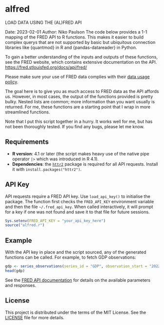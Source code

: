 # alfred
LOAD DATA USING THE (AL)FRED API

Date: 2023-02-01
Author: Niko Paulson
The code below provides a 1-1 mapping of the FRED API to R functions. This 
makes it easier to build complex querys that are not supported by basic but
ubiquitous connection libraries like {quantmod} in R and {pandas-datareader} 
in Python. 

To gain a better understanding of the inputs and outputs of these functions,
see the FRED website, which contains extensive documentation on the API. 
https://fred.stlouisfed.org/docs/api/fred/

Please make sure your use of FRED data complies with their
[data usage policy](https://research.stlouisfed.org/docs/api/terms_of_use.html).

The goal here is to give you as much access to FRED data as the API
affords us. However, in most cases, the output of the functions provided is 
pretty bulky. Nested lists are common; more information than you want 
usually is returned. For  me, these functions are a starting point that I 
wrap in more streamlined functions.

Note that I put this script together in a hurry. It works well for me,
but has not been thoroughly tested. If you find any bugs, please let me know.

## Requirements

* **R version**: 4.1 or later (the script makes heavy use of the native pipe
  operator `|>` which was introduced in R 4.1).
* **Dependencies**: the [`httr2`](https://cran.r-project.org/package=httr2)
  package is required for all API requests. Install it with
  `install.packages("httr2")`.

## API Key

API requests require a FRED API key. Use `load_api_key()` to initialise the
package. The function first checks the `FRED_API_KEY` environment variable and
then the file `~/.fred_api_key`. When called interactively, it will prompt for a
key if one was not found and save it to that file for future sessions.

```r
Sys.setenv(FRED_API_KEY = "your_api_key_here")
source("alfred.r")
```

## Example

With the API key in place and the script sourced, any of the generated
functions can be called. For example, to fetch GDP observations:

```r
gdp <- series_observations(series_id = "GDP", observation_start = "2022-01-01")
head(gdp)
```

See the [FRED API documentation](https://fred.stlouisfed.org/docs/api/fred/)
for details on the available parameters and responses.

## License

This project is distributed under the terms of the MIT License. See the
[LICENSE](LICENSE) file for more details.

